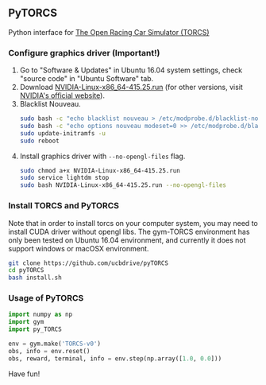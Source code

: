 ## PyTORCS
Python interface for [The Open Racing Car Simulator (TORCS)](http://torcs.org/)

### Configure graphics driver (Important!)
1. Go to "Software & Updates" in Ubuntu 16.04 system settings, check "source code" in "Ubuntu Software" tab. 
2. Download [NVIDIA-Linux-x86_64-415.25.run](http://us.download.nvidia.com/XFree86/Linux-x86_64/415.25/NVIDIA-Linux-x86_64-415.25.run)
(for other versions, visit [NVIDIA's official website](https://www.nvidia.com/Download/index.aspx?lang=en-us)).
3. Blacklist Nouveau.
    ```bash
    sudo bash -c "echo blacklist nouveau > /etc/modprobe.d/blacklist-nouveau.conf"
    sudo bash -c "echo options nouveau modeset=0 >> /etc/modprobe.d/blacklist-nouveau.conf"
    sudo update-initramfs -u
    sudo reboot
    ```
4. Install graphics driver with `--no-opengl-files` flag.
    ```bash
    sudo chmod a+x NVIDIA-Linux-x86_64-415.25.run
    sudo service lightdm stop
    sudo bash NVIDIA-Linux-x86_64-415.25.run --no-opengl-files
    ```

### Install TORCS and PyTORCS
Note that in order to install torcs on your computer system, you may need to 
install CUDA driver without opengl libs. The gym-TORCS environment
has only been tested on Ubuntu 16.04 environment, and currently it does not
support windows or macOSX environment. 

```bash
git clone https://github.com/ucbdrive/pyTORCS
cd pyTORCS
bash install.sh
```

### Usage of PyTORCS
```python
import numpy as np
import gym
import py_TORCS

env = gym.make('TORCS-v0')
obs, info = env.reset()
obs, reward, terminal, info = env.step(np.array([1.0, 0.0]))
```

Have fun!
